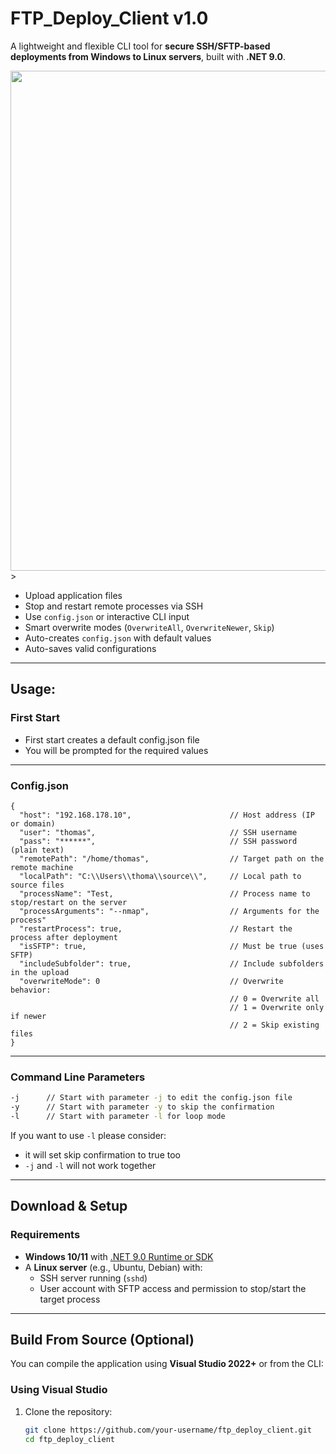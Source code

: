 # FTP_Deploy_Client v1.0

A lightweight and flexible CLI tool for **secure SSH/SFTP-based deployments from Windows to Linux servers**, built with **.NET 9.0**.

<img src="https://raw.githubusercontent.com/your-username/ftp_deploy_client/main/assets/logo.png" alt="" width="800"/>>

- Upload application files  
- Stop and restart remote processes via SSH  
- Use `config.json` or interactive CLI input  
- Smart overwrite modes (`OverwriteAll`, `OverwriteNewer`, `Skip`)  
- Auto-creates `config.json` with default values  
- Auto-saves valid configurations 

---

## Usage: 

### First Start

- First start creates a default config.json file
- You will be prompted for the required values

---

### Config.json

```
{
  "host": "192.168.178.10",                      // Host address (IP or domain)
  "user": "thomas",                              // SSH username
  "pass": "******",                              // SSH password (plain text)
  "remotePath": "/home/thomas",                  // Target path on the remote machine
  "localPath": "C:\\Users\\thoma\\source\\",     // Local path to source files
  "processName": "Test,                          // Process name to stop/restart on the server
  "processArguments": "--nmap",                  // Arguments for the process" 
  "restartProcess": true,                        // Restart the process after deployment
  "isSFTP": true,                                // Must be true (uses SFTP)
  "includeSubfolder": true,                      // Include subfolders in the upload
  "overwriteMode": 0                             // Overwrite behavior:
                                                 // 0 = Overwrite all
                                                 // 1 = Overwrite only if newer
                                                 // 2 = Skip existing files
}

```

---

### Command Line Parameters

```bash
-j      // Start with parameter -j to edit the config.json file 
-y      // Start with parameter -y to skip the confirmation
-l      // Start with parameter -l for loop mode
```

If you want to use ```-l``` please consider:
- it will set skip confirmation to true too
- ```-j``` and ```-l``` will not work together

---

## Download & Setup

### Requirements

- **Windows 10/11** with [.NET 9.0 Runtime or SDK](https://dotnet.microsoft.com/en-us/download/dotnet/9.0)
- A **Linux server** (e.g., Ubuntu, Debian) with:
  - SSH server running (`sshd`)
  - User account with SFTP access and permission to stop/start the target process

---

## Build From Source (Optional)

You can compile the application using **Visual Studio 2022+** or from the CLI:

### Using Visual Studio

1. Clone the repository:
   ```bash
   git clone https://github.com/your-username/ftp_deploy_client.git
   cd ftp_deploy_client
